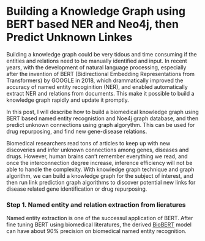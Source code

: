 # Building a Knowledge Graph using BERT based NER and Neo4j, then Predict Unknown Linkes

Building a knowledge graph could be very tidous and time consuming if the entities and relations need to be manually identified and input. In recent years, with the development of natural language processing, especially after the invention of BERT (Bidirectional Embedding Representations from Transformers) by GOOGLE in 2018, which drammatically improved the accuracy of named entity recoginition (NER), and enabled automatically extract NER and relations from documents. This make it possible to build a knowledge graph rapidly and update it promptly.

In this post, I will describe how to build a biomedical knowledge graph using BERT based named entity recognistion and Noe4j graph database, and then predict unknown connections using graph algorythm. This can be used for drug repurposing, and find new gene-disease relations.

Biomedical researchers read tons of articles to keep up with new discoveries and infer unknown connections among genes, diseases and drugs. However, human brains can’t remember everything we read, and once the interconnection degree increase, inference efficiency will not be able to handle the complexity. With knowledge graph technique and graph algorithm, we can build a knowledge graph for the subject of interest, and then run link prediction graph algorithms to discover potential new links for disease related gene identification or drug repurposing.

### Step 1. Named entity and relation extraction from lieratures
Named entity extraction is one of the successul application of BERT. After fine tuning BERT using biomedical literatures, the derived [BioBERT](https://academic.oup.com/bioinformatics/article/36/4/1234/5566506) model can have about 90% precision on biomedical named entity recognition.
